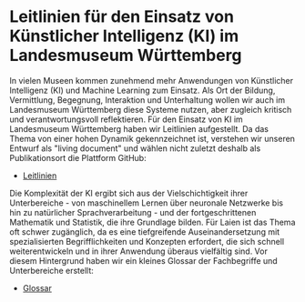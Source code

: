 # Leitlinien für den Einsatz von Künstlicher Intelligenz (KI) im Landesmuseum Württemberg

In vielen Museen kommen zunehmend mehr Anwendungen von  Künstlicher Intelligenz (KI) und Machine Learning zum Einsatz. 
Als Ort der Bildung, Vermittlung, Begegnung, Interaktion und Unterhaltung wollen wir auch im Landesmuseum Württemberg diese Systeme nutzen, aber zugleich kritisch und verantwortungsvoll reflektieren. 
Für den Einsatz von KI im Landesmuseum Württemberg haben wir Leitlinien aufgestellt. Da das Thema von einer hohen Dynamik gekennzeichnet ist, verstehen wir unseren Entwurf als "living document" und wählen nicht zuletzt deshalb als Publikationsort die Plattform GitHub:

* [Leitlinien](01_Leitlinien.md)

Die Komplexität der KI ergibt sich aus der Vielschichtigkeit ihrer Unterbereiche - von maschinellem Lernen über neuronale Netzwerke bis hin zu natürlicher Sprachverarbeitung - und der fortgeschrittenen Mathematik und Statistik, die ihre Grundlage bilden. Für Laien ist das Thema oft schwer zugänglich, da es eine tiefgreifende Auseinandersetzung mit spezialisierten Begrifflichkeiten und Konzepten erfordert, die sich schnell weiterentwickeln und in ihrer Anwendung überaus vielfältig sind. Vor diesem Hintergrund haben wir ein kleines Glossar der Fachbegriffe und Unterbereiche erstellt:

* [Glossar](0200_glossar.md)
